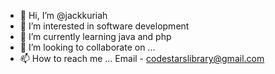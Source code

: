 - 👋 Hi, I’m @jackkuriah
- 👀 I’m interested in software development
- 🌱 I’m currently learning java and php
- 💞️ I’m looking to collaborate on ...
- 📫 How to reach me ... Email - codestarslibrary@gmail.com

<!---
jackkuriah/jackkuriah is a ✨ special ✨ repository because its `README.md` (this file) appears on your GitHub profile.
You can click the Preview link to take a look at your changes.
--->
